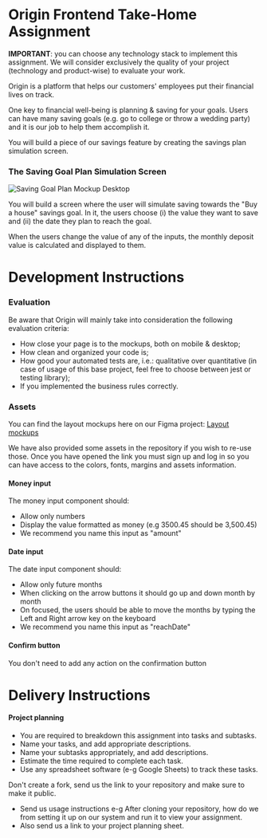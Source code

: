 # Origin Frontend Take-Home Assignment

**IMPORTANT**: you can choose any technology stack to implement this assignment. We will consider exclusively the quality of your project (technology and product-wise) to evaluate your work.

Origin is a platform that helps our customers' employees put their financial lives on track.

One key to financial well-being is planning & saving for your goals. Users can have many saving goals (e.g. go to college or throw a wedding party) and it is our job to help them accomplish it.

You will build a piece of our savings feature by creating the savings plan simulation screen.

### The Saving Goal Plan Simulation Screen

![Saving Goal Plan Mockup Desktop](https://github.com/OriginFinancial/frontend-take-home-assignment/blob/master/mockups/saving-goal-plan-desk.png)

You will build a screen where the user will simulate saving towards the "Buy a house" savings goal.
In it, the users choose (i) the value they want to save and (ii) the date they plan to reach the goal.

When the users change the value of any of the inputs, the monthly deposit value is calculated and displayed to them.

# Development Instructions

### Evaluation
Be aware that Origin will mainly take into consideration the following evaluation criteria:
* How close your page is to the mockups, both on mobile & desktop;
* How clean and organized your code is;
* How good your automated tests are, i.e.: qualitative over quantitative (in case of usage of this base project, feel free to choose between jest or testing library);
* If you implemented the business rules correctly.

### Assets
You can find the layout mockups here on our Figma project:
[Layout mockups](https://www.figma.com/design/OvYsNWJ9kondr53nGgnQSO/Take-Home-Assignment-v2?node-id=0-1&t=7btYIgX2OJiHuv5R-1)

We have also provided some assets in the repository if you wish to re-use those.
Once you have opened the link you must sign up and log in so you can have access to the colors, fonts, margins and assets information.

#### Money input

The money input component should:

- Allow only numbers
- Display the value formatted as money (e.g 3500.45 should be 3,500.45)
- We recommend you name this input as "amount"

#### Date input

The date input component should:

- Allow only future months
- When clicking on the arrow buttons it should go up and down month by month
- On focused, the users should be able to move the months by typing the Left and Right arrow key on the keyboard
- We recommend you name this input as "reachDate"

#### Confirm button

You don't need to add any action on the confirmation button

# Delivery Instructions

#### Project planning

- You are required to breakdown this assignment into tasks and subtasks.
- Name your tasks, and add appropriate descriptions.
- Name your subtasks appropriately, and add descriptions.
- Estimate the time required to complete each task.
- Use any spreadsheet software (e-g Google Sheets) to track these tasks.

Don't create a fork, send us the link to your repository and make sure to make it public.

- Send us usage instructions e-g After cloning your repository, how do we from setting it up on our system and run it to view your assignment.
- Also send us a link to your project planning sheet.
